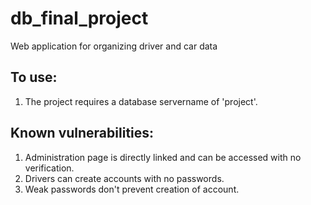 # db_final_project
Web application for organizing driver and car data

## To use:
1. The project requires a database servername of 'project'.

## Known vulnerabilities:
1. Administration page is directly linked and can be accessed with no verification.
2. Drivers can create accounts with no passwords.
3. Weak passwords don't prevent creation of account.
